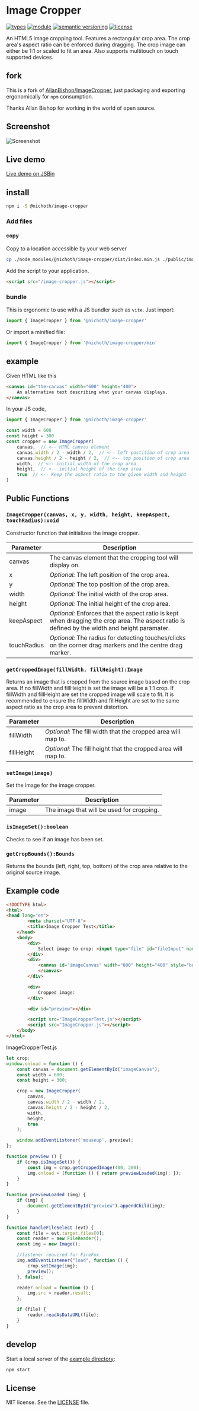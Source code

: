 # Image Cropper
[![types](https://img.shields.io/npm/types/@nichoth/image-cropper?style=flat-square)](README.md)
[![module](https://img.shields.io/badge/module-ESM%2FCJS-blue?style=flat-square)](README.md)
[![semantic versioning](https://img.shields.io/badge/semver-2.0.0-blue?logo=semver&style=flat-square)](https://semver.org/)
[![license](https://img.shields.io/badge/license-MIT-brightgreen.svg?style=flat-square)](LICENSE)

An HTML5 image cropping tool. Features a rectangular crop area. The crop area's aspect ratio can be enforced during dragging. The crop image can either be 1:1 or scaled to fit an area. Also supports multitouch on touch supported devices.

## fork

This is a fork of [AllanBishop/ImageCropper](https://github.com/AllanBishop/ImageCropper), just packaging and exporting ergonomically for `npm` consumption.

Thanks Allan Bishop for working in the world of open source.

## Screenshot

![Screenshot](https://raw.githubusercontent.com/AllanBishop/ImageCropper/master/screenshots/screenshot.jpg "Screenshot")

## Live demo

[Live demo on JSBin](http://jsbin.com/pajiha/45/edit?html,js,output)

## install

```sh
npm i -S @nichoth/image-cropper
```

### Add files

#### copy
Copy to a location accessible by your web server

```sh
cp ./node_modules/@nichoth/image-cropper/dist/index.min.js ./public/image-cropper.js
```

Add the script to your application.

```html
<script src="/image-cropper.js"></script>
```

### bundle
This is ergonomic to use with a JS bundler such as `vite`. Just import:

```js
import { ImageCropper } from '@nichoth/image-cropper'
```

Or import a minified file:

```js
import { ImageCropper } from '@nichoth/image-cropper/min'
```

## example
Given HTML like this

```html
<canvas id="the-canvas" width="600" height="400">
    An alternative text describing what your canvas displays.
</canvas>
```

In your JS code,

```js
import { ImageCropper } from '@nichoth/image-cropper'

const width = 600
const height = 300
const cropper = new ImageCropper(
    canvas,  // <-- HTML canvas element
    canvas.width / 2 - width / 2,  // <-- left postition of crop area
    canvas.height / 2 - height / 2,  // <-- top position of crop area
    width,  // <-- initial width of the crop area
    height,  // <-- initial height of the crop area
    true  // <-- Keep the aspect ratio to the given width and height
)
```

## Public Functions

### `ImageCropper(canvas, x, y, width, height, keepAspect, touchRadius):void`

Constructor function that initializes the image cropper.

| Parameter | Description |
| ------ | ----------- |
| canvas | The canvas element that the cropping tool will display on.|
| x      | *Optional:* The left position of the crop area. |
| y      | *Optional:* The top position of the crop area.|
| width  | *Optional:* The initial width of the crop area.|
| height | *Optional:* The initial height of the crop area. |
| keepAspect   | *Optional:* Enforces that the aspect ratio is kept when dragging the crop area. The aspect ratio is defined by the width and height paramater. |
| touchRadius  | *Optional:* The radius for detecting touches/clicks on the corner drag markers and the centre drag marker. |


### `getCroppedImage(fillWidth, fillHeight):Image`

Returns an image that is cropped from the source image based on the crop area. If no fillWidth and fillHeight is set the image will be a 1:1 crop. If fillWidth and fillHeight are set the cropped image will scale to fit. It is recommended to ensure the fillWidth and fillHeight are set to the same aspect ratio as the crop area to prevent distortion.

| Parameter | Description |
| ------ | ----------- |
| fillWidth| *Optional:* The fill width that the cropped area will map to.|
| fillHeight| *Optional:* The fill height that the cropped area will map to. |

### `setImage(image)`

Set the image for the image cropper.

| Parameter | Description |
| ------ | ----------- |
| image| The image that will be used for cropping.

### `isImageSet():boolean`

Checks to see if an image has been set.

### `getCropBounds():Bounds`

Returns the bounds (left, right, top, bottom) of the crop area relative to the original source image.

## Example code

```html
<!DOCTYPE html>
<html>
<head lang="en">
		<meta charset="UTF-8">
		<title>Image Cropper Test</title>
	</head>
	<body>
		<div>
			Select image to crop: <input type="file" id="fileInput" name="file" multiple="" />
		</div>
		<div>
			<canvas id="imageCanvas" width="600" height="400" style="border:0px solid #000000;">
			</canvas>
		</div>

		<div>
            Cropped image:
		</div>

		<div id="preview"></div>

		<script src="ImageCropperTest.js"></script>
		<script src="ImageCropper.js"></script>
	</body>
</html>
```

ImageCropperTest.js


```js
let crop;
window.onload = function () {
    const canvas = document.getElementById("imageCanvas");
    const width = 600;
    const height = 300;

    crop = new ImageCropper(
        canvas,
        canvas.width / 2 - width / 2,
        canvas.height / 2 - height / 2,
        width,
        height,
        true
    );

    window.addEventListener('mouseup', preview);
};

function preview () {
    if (crop.isImageSet()) {
        const img = crop.getCroppedImage(400, 200);
        img.onload = (function () { return previewLoaded(img); });
    }
}

function previewLoaded (img) {
    if (img) {
        document.getElementById("preview").appendChild(img);
    }
}

function handleFileSelect (evt) {
    const file = evt.target.files[0];
    const reader = new FileReader();
    const img = new Image();

    //listener required for FireFox
    img.addEventListener("load", function () {
        crop.setImage(img);
        preview();
    }, false);

    reader.onload = function () {
        img.src = reader.result;
    };

    if (file) {
        reader.readAsDataURL(file);
    }
}
```

## develop
Start a local server of the [example directory](./example/):

```sh
npm start
```

## License

MIT license. See the [LICENSE](https://github.com/nichoth/image-cropper/blob/fork/LICENSE.md) file.
